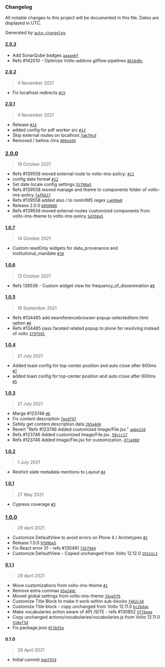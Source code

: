 ### Changelog

All notable changes to this project will be documented in this file. Dates are displayed in UTC.

Generated by [`auto-changelog`](https://github.com/CookPete/auto-changelog).

#### [2.0.3](https://github.com/eea/volto-ims-policy/compare/2.0.2...2.0.3)

- Add SonarQube badges [`aaaae6f`](https://github.com/eea/volto-ims-policy/commit/aaaae6f91253ffdc8b31aee12d03fc0906e82fbb)
- Refs #142010 - Optimize Volto-addons gitflow pipelines [`8616d0c`](https://github.com/eea/volto-ims-policy/commit/8616d0c8df90ebcc3db1b6a967ae8923b1babc77)

#### [2.0.2](https://github.com/eea/volto-ims-policy/compare/2.0.1...2.0.2)

> 4 November 2021

- Fix localhost redirects [`#15`](https://github.com/eea/volto-ims-policy/pull/15)

#### [2.0.1](https://github.com/eea/volto-ims-policy/compare/2.0.0...2.0.1)

> 4 November 2021

- Release [`#14`](https://github.com/eea/volto-ims-policy/pull/14)
- added config for pdf worker src [`#13`](https://github.com/eea/volto-ims-policy/pull/13)
- Skip external routes on localhost [`7a679cd`](https://github.com/eea/volto-ims-policy/commit/7a679cdaba5a3cd4bcf0a828a24da37806d15bff)
- Removed \/ before /ims [`809a3dd`](https://github.com/eea/volto-ims-policy/commit/809a3ddc61fe39b6adc5504897f53c292f4cf065)

### [2.0.0](https://github.com/eea/volto-ims-policy/compare/1.0.7...2.0.0)

> 19 October 2021

- Refs #139558 moved external route to volto-ims-policy: [`#11`](https://github.com/eea/volto-ims-policy/pull/11)
- config date format [`#12`](https://github.com/eea/volto-ims-policy/pull/12)
- Set date locale config settings [`55798a5`](https://github.com/eea/volto-ims-policy/commit/55798a5f76149731096be14d05a4f45df4e6a029)
- Refs #139558 moved manage and theme to components folder of volto-ims-policy [`7af6b27`](https://github.com/eea/volto-ims-policy/commit/7af6b2741650efca65c9089523ad6a5044c6f592)
- Refs #139558 added also / to nonInIMS regex [`ca699e0`](https://github.com/eea/volto-ims-policy/commit/ca699e00425d033c4ce14cb5e760a870bdbc116b)
- Release 2.0.0 [`b050088`](https://github.com/eea/volto-ims-policy/commit/b050088cd857121077d7d62e25b61a2b1c09ce45)
- Refs #139558 moved external routes customized components from volto-ims-theme to volto-ims-policy [`5d358a5`](https://github.com/eea/volto-ims-policy/commit/5d358a50e3bc8c5a03142c083b8898e4a39130f6)

#### [1.0.7](https://github.com/eea/volto-ims-policy/compare/1.0.6...1.0.7)

> 14 October 2021

- Custom readOnly widgets for data_provenance and institutional_mandate [`#10`](https://github.com/eea/volto-ims-policy/pull/10)

#### [1.0.6](https://github.com/eea/volto-ims-policy/compare/1.0.5...1.0.6)

> 12 October 2021

- Refs 139536 - Custom widget view for frequency_of_dissemination [`#9`](https://github.com/eea/volto-ims-policy/pull/9)

#### [1.0.5](https://github.com/eea/volto-ims-policy/compare/1.0.4...1.0.5)

> 16 September 2021

- Refs #134485 add eeareferencebrowser-popup-selecteditem.html option [`#8`](https://github.com/eea/volto-ims-policy/pull/8)
- Refs #134485 pass faceted related popup to plone for resolving instead of volto [`379f591`](https://github.com/eea/volto-ims-policy/commit/379f591a96aa176204a3fe25a16414051ba4d9de)

#### [1.0.4](https://github.com/eea/volto-ims-policy/compare/1.0.3...1.0.4)

> 21 July 2021

- Added toast config for top-center position and auto close after 600ms [`#7`](https://github.com/eea/volto-ims-policy/pull/7)
- added toast config for top-center position and auto close after 600ms [`#5`](https://github.com/eea/volto-ims-policy/pull/5)

#### [1.0.3](https://github.com/eea/volto-ims-policy/compare/1.0.2...1.0.3)

> 21 July 2021

- Merge #123746 [`#6`](https://github.com/eea/volto-ims-policy/pull/6)
- Fix content description [`7eedf97`](https://github.com/eea/volto-ims-policy/commit/7eedf9745bd0fe5f29dfd70abf0c87e821209bbe)
- Safely get content.description.data [`2b5a4d4`](https://github.com/eea/volto-ims-policy/commit/2b5a4d48b0985c094c8d4a64e529b906e87fcf49)
- Revert "Refs #123746 Added customized Image/File.jsx." [`aebe12d`](https://github.com/eea/volto-ims-policy/commit/aebe12d052b7548fef3efcea929220327e9e2b42)
- Refs #123746 Added customized Image/File.jsx. [`59ccc17`](https://github.com/eea/volto-ims-policy/commit/59ccc172617b2c73e940801ddf584f4575f12ca3)
- Refs #123746 Added Image/File.jsx for customization. [`d71e00d`](https://github.com/eea/volto-ims-policy/commit/d71e00de7af548cc81e5466a6cb93de01de32d94)

#### [1.0.2](https://github.com/eea/volto-ims-policy/compare/1.0.1...1.0.2)

> 1 July 2021

- Restrict slate metadata mentions to Layout [`#4`](https://github.com/eea/volto-ims-policy/pull/4)

#### [1.0.1](https://github.com/eea/volto-ims-policy/compare/1.0.0...1.0.1)

> 27 May 2021

- Cypress coverage [`#3`](https://github.com/eea/volto-ims-policy/pull/3)

### [1.0.0](https://github.com/eea/volto-ims-policy/compare/0.1.1...1.0.0)

> 29 April 2021

- Customize DefaultView to avoid errors on Plone 4 / Archetypes [`#2`](https://github.com/eea/volto-ims-policy/pull/2)
- Release 1.0.0 [`9f89be5`](https://github.com/eea/volto-ims-policy/commit/9f89be54dfe928eb42759b37cb724b7eb0b1197c)
- Fix React error 31 - refs #130461 [`7d2f9d4`](https://github.com/eea/volto-ims-policy/commit/7d2f9d43a333b285d4f4f9781be125ff55dea7be)
- Customize DefaultView - Copied unchanged from Volto 12.12.0 [`192a1c2`](https://github.com/eea/volto-ims-policy/commit/192a1c2d79b8efc0efabb469c1bcadbf5949e5eb)

#### [0.1.1](https://github.com/eea/volto-ims-policy/compare/0.1.0...0.1.1)

> 29 April 2021

- Move customizations from volto-ims-theme [`#1`](https://github.com/eea/volto-ims-policy/pull/1)
- Remove extra commas [`b5e24dc`](https://github.com/eea/volto-ims-policy/commit/b5e24dcf70fdea3f89924fc5f7e9c464024bf8b4)
- Moved global settings from volto-ims-theme [`25ee5f6`](https://github.com/eea/volto-ims-policy/commit/25ee5f6dfcf2234a76cf7fc5adbe8e8f85c7d8eb)
- Customize Title Block to make it work within sub-blocks [`7d42c3d`](https://github.com/eea/volto-ims-policy/commit/7d42c3d5bf17b5dd6796886d4cd082d893796604)
- Customize Title block - copy unchanged from Volto 12.11.0 [`bc2bdae`](https://github.com/eea/volto-ims-policy/commit/bc2bdae4a55fffe18be508130068ade0874c6d7b)
- Make vocabularies action aware of API /SITE - refs #130852 [`5f76eee`](https://github.com/eea/volto-ims-policy/commit/5f76eeeb08ae15f9d698be0c6e83d27c78a02576)
- Copy unchanged actions/vocabularies/vocabularies.js from Volto 12.11.0 [`510ef3d`](https://github.com/eea/volto-ims-policy/commit/510ef3db97d16fa8430f42dae6fc4e16f98884b7)
- Fix package.json [`0f1b55e`](https://github.com/eea/volto-ims-policy/commit/0f1b55ef11874c2086cd24eb63c783bcd720da3c)

#### 0.1.0

> 29 April 2021

- Initial commit [`5eb7554`](https://github.com/eea/volto-ims-policy/commit/5eb7554636873d77b90fbcee5bfe52eb44780a9e)
